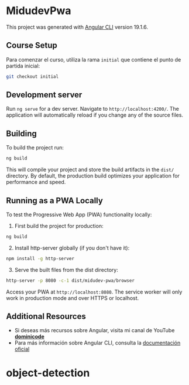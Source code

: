 # MidudevPwa

This project was generated with [Angular CLI](https://github.com/angular/angular-cli) version 19.1.6.

## Course Setup

Para comenzar el curso, utiliza la rama `initial` que contiene el punto de partida inicial:
```bash
git checkout initial
```

## Development server

Run `ng serve` for a dev server. Navigate to `http://localhost:4200/`. The application will automatically reload if you change any of the source files.

## Building

To build the project run:

```bash
ng build
```

This will compile your project and store the build artifacts in the `dist/` directory. By default, the production build optimizes your application for performance and speed.

## Running as a PWA Locally

To test the Progressive Web App (PWA) functionality locally:

1. First build the project for production:
```bash
ng build
```

2. Install http-server globally (if you don't have it):
```bash
npm install -g http-server
```

3. Serve the built files from the dist directory:
```bash
http-server -p 8080 -c-1 dist/midudev-pwa/browser
```

Access your PWA at `http://localhost:8080`. The service worker will only work in production mode and over HTTPS or localhost.

## Additional Resources

- Si deseas más recursos sobre Angular, visita mi canal de YouTube [**dominicode**](https://youtube.com/dominicode)
- Para más información sobre Angular CLI, consulta la [documentación oficial](https://angular.dev/tools/cli)

# object-detection
